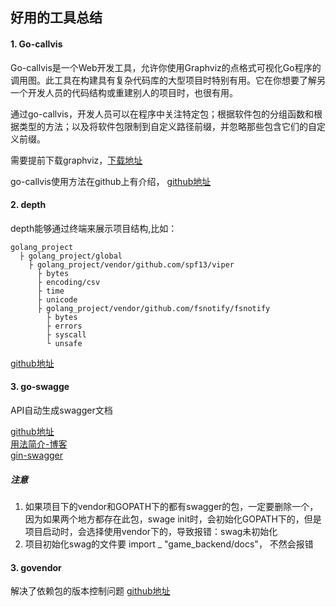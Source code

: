 ## 好用的工具总结

#### 1. Go-callvis
Go-callvis是一个Web开发工具，允许你使用Graphviz的点格式可视化Go程序的调用图。此工具在构建具有复杂代码库的大型项目时特别有用。它在你想要了解另一个开发人员的代码结构或重建别人的项目时，也很有用。

通过go-callvis，开发人员可以在程序中关注特定包；根据软件包的分组函数和根据类型的方法；以及将软件包限制到自定义路径前缀，并忽略那些包含它们的自定义前缀。

需要提前下载graphviz，[下载地址](https://www.graphviz.org/download/)

go-callvis使用方法在github上有介绍， [github地址](https://github.com/TrueFurby/go-callvis)

#### 2. depth
depth能够通过终端来展示项目结构,比如：
```
golang_project
  ├ golang_project/global
    ├ golang_project/vendor/github.com/spf13/viper
      ├ bytes
      ├ encoding/csv
      ├ time
      ├ unicode
      ├ golang_project/vendor/github.com/fsnotify/fsnotify
        ├ bytes
        ├ errors
        ├ syscall
        └ unsafe
```
[github地址](https://github.com/KyleBanks/depth)

#### 3. go-swagge
API自动生成swagger文档

[github地址](https://github.com/go-swagger/go-swagger)\
[用法简介-博客](https://juejin.im/post/5b05138cf265da0ba7701a37)\
[gin-swagger](https://github.com/swaggo/gin-swagger)

##### 注意
1. 如果项目下的vendor和GOPATH下的都有swagger的包，一定要删除一个，因为如果两个地方都存在此包，swage init时，会初始化GOPATH下的，但是项目启动时，会选择使用vendor下的，导致报错：swag未初始化
2. 项目初始化swag的文件要 import _ "game_backend/docs"， 不然会报错

#### 3. govendor
解决了依赖包的版本控制问题
[github地址](https://github.com/kardianos/govendor)
